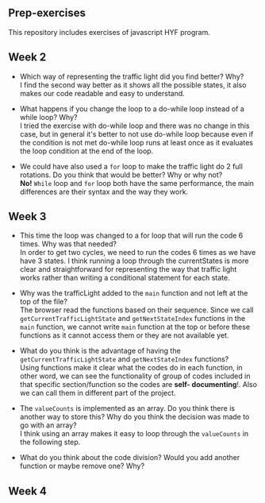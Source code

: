 ## Prep-exercises

This repository includes exercises of javascript HYF program.

## Week 2

- Which way of representing the traffic light did you find better? Why?  
  I find the second way better as it shows all the possible states, it also makes our code readable and easy to understand.
- What happens if you change the loop to a do-while loop instead of a while loop? Why?  
  I tried the exercise with do-while loop and there was no change in this case, but in general it's better to not use do-while loop because even if the condition is not met do-while loop runs at least once as it evaluates the loop condition at the end of the loop.

- We could have also used a `for` loop to make the traffic light do 2 full rotations. Do you think that would be better? Why or why not?  
  **No!**
  `While` loop and `for` loop both have the same performance, the main differences are their syntax and the way they work.

## Week 3

- This time the loop was changed to a for loop that will run the code 6 times. Why was that needed?  
  In order to get two cycles, we need to run the codes 6 times as we have have 3 states. I think running a loop through the currentStates is more clear and straightforward for representing the way that traffic light works rather than writing a conditional statement for each state.

- Why was the trafficLight added to the `main` function and not left at the top of the file?  
  The browser read the functions based on their sequence. Since we call `getCurrentTrafficLightState` and `getNextStateIndex` functions in the `main` function, we cannot write `main` function at the top or before these functions as it cannot access them or they are not available yet.

- What do you think is the advantage of having the `getCurrentTrafficLightState` and `getNextStateIndex` functions?  
  Using functions make it clear what the codes do in each function, in other word, we can see the functionality of group of codes included in that specific section/function so the codes are **self- documenting**!. Also we can call them in different part of the project.

- The `valueCounts` is implemented as an array. Do you think there is another way to store this? Why do you think the decision was made to go with an array?  
  I think using an array makes it easy to loop through the `valueCounts` in the following step.
- What do you think about the code division? Would you add another function or maybe remove one? Why?

## Week 4
